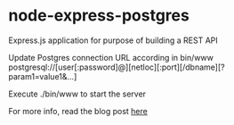# node-express-postgres
Express.js application for purpose of building a REST API

Update Postgres connection URL according in bin/www
postgresql://[user[:password]@][netloc][:port][/dbname][?param1=value1&...]

Execute ./bin/www to start the server


For more info, read the blog post [here](https://medium.com/@jeffandersen/building-a-node-js-rest-api-with-express-46b0901f29b6)

